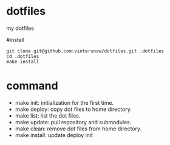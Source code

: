 # dotfiles
my dotfiles

#install

```
git clone git@github.com:vintersnow/dotfiles.git .dotfiles
cd .dotfiles
make install
```

# command

+ make init: initialization for the first time.
+ make deploy: copy dot files to home directory.
+ make list: list the dot files.
+ make update: pull repository and submodules.
+ make clean: remove dot files from home directory.
+ make install: update deploy init
